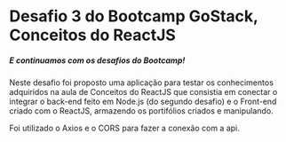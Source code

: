 # Desafio 3 do Bootcamp GoStack, Conceitos do ReactJS
##### E continuamos com os desafios do Bootcamp!
Neste desafio foi proposto uma aplicação para testar os conhecimentos adquiridos na aula de Conceitos do ReactJS que consistia em conectar 
o integrar o back-end feito em Node.js (do segundo desafio) e o Front-end criado com o ReactJS, armazendo os portifólios criados e manipulando.

Foi utilizado o Axios e o CORS para fazer a conexão com a api.
